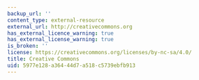 ```yaml
---
backup_url: ''
content_type: external-resource
external_url: http://creativecommons.org
has_external_licence_warning: true
has_external_license_warning: true
is_broken: ''
license: https://creativecommons.org/licenses/by-nc-sa/4.0/
title: Creative Commons
uid: 5977e128-a364-44d7-a518-c5739ebfb913
---
```


